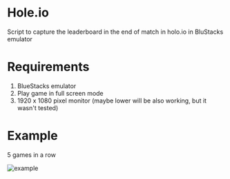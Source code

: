 # Hole.io
Script to capture the leaderboard in the end of match in holo.io in BluStacks emulator

# Requirements
1. BlueStacks emulator
2. Play game in full screen mode
3. 1920 x 1080 pixel monitor (maybe lower will be also working, but it wasn't tested)

# Example
5 games in a row

![example](https://i.imgur.com/qwsOyf1.png)
